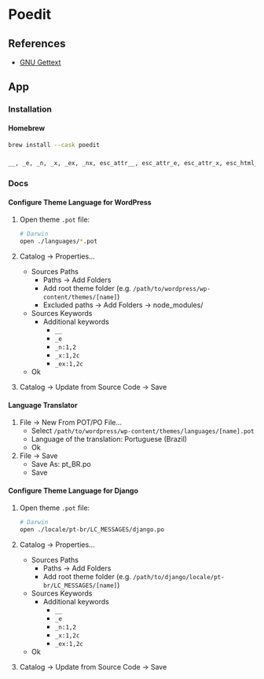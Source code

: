 # Poedit

## References

- [GNU Gettext](/gnu-gettext.md)

## App

### Installation

#### Homebrew

```sh
brew install --cask poedit
```

###

```txt
__, _e, _n, _x, _ex, _nx, esc_attr__, esc_attr_e, esc_attr_x, esc_html__, esc_html_e, esc_html_x, _n_noop, _nx_noop, translate_nooped_plural
```

### Docs

#### Configure Theme Language for WordPress

1. Open theme `.pot` file:

   ```sh
   # Darwin
   open ./languages/*.pot
   ```

2. Catalog -> Properties...
   - Sources Paths
     - Paths -> Add Folders
     - Add root theme folder (e.g. `/path/to/wordpress/wp-content/themes/[name]`)
     - Excluded paths -> Add Folders -> node_modules/
   - Sources Keywords
     - Additional keywords
       - `__`
       - `_e`
       - `_n:1,2`
       - `_x:1,2c`
       - `_ex:1,2c`
   - Ok
3. Catalog -> Update from Source Code -> Save

#### Language Translator

1. File -> New From POT/PO File...
   - Select `/path/to/wordpress/wp-content/themes/languages/[name].pot`
   - Language of the translation: Portuguese (Brazil)
   - Ok
2. File -> Save
   - Save As: pt_BR.po
   - Save

#### Configure Theme Language for Django

1. Open theme `.pot` file:

   ```sh
   # Darwin
   open ./locale/pt-br/LC_MESSAGES/django.po
   ```

2. Catalog -> Properties...
   - Sources Paths
     - Paths -> Add Folders
     - Add root theme folder (e.g. `/path/to/django/locale/pt-br/LC_MESSAGES/[name]`)
   - Sources Keywords
     - Additional keywords
       - `__`
       - `_e`
       - `_n:1,2`
       - `_x:1,2c`
       - `_ex:1,2c`
   - Ok
3. Catalog -> Update from Source Code -> Save
